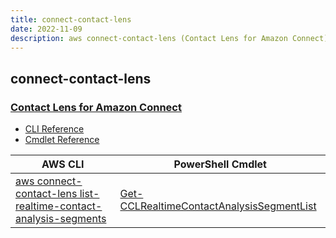 ```yaml
---
title: connect-contact-lens
date: 2022-11-09
description: aws connect-contact-lens (Contact Lens for Amazon Connect) command/cmdlet list.
---
```


## connect-contact-lens

### [Contact Lens for Amazon Connect](https://aws.amazon.com/connect/)

* [CLI Reference](https://docs.aws.amazon.com/cli/latest/reference/connect-contact-lens/index.html)
* [Cmdlet Reference](https://docs.aws.amazon.com/powershell/latest/reference/items/ConnectContactLens_cmdlets.html)

|AWS CLI|PowerShell Cmdlet|
|----|----|
|[aws connect-contact-lens list-realtime-contact-analysis-segments](https://docs.aws.amazon.com/cli/latest/reference/connect-contact-lens/list-realtime-contact-analysis-segments.html)|[Get-CCLRealtimeContactAnalysisSegmentList](https://docs.aws.amazon.com/powershell/latest/reference/items/Get-CCLRealtimeContactAnalysisSegmentList.html)|

